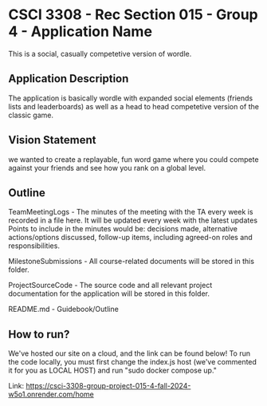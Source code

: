 # CSCI 3308 - Rec Section 015 - Group 4 - Application Name

This is a social, casually competetive version of wordle.

## Application Description

The application is basically wordle with expanded social elements (friends lists and leaderboards) as well as a head to head competetive version of the classic game.

## Vision Statement

we wanted to create a replayable, fun word game where you could compete against your friends and see how you rank on a global level.

## Outline

TeamMeetingLogs - The minutes of the meeting with the TA every week is recorded in a file here. It will be updated every week with the latest updates Points to include in the minutes would be: decisions made, alternative actions/options discussed, follow-up items, including agreed-on roles and responsibilities.

MilestoneSubmissions - All course-related documents will be stored in this folder.

ProjectSourceCode - The source code and all relevant project documentation for the application will be stored in this folder.

README.md - Guidebook/Outline

## How to run?

We've hosted our site on a cloud, and the link can be found below! To run the code locally, you must first change the index.js host (we've commented it for you as LOCAL HOST) and run "sudo docker compose up."

Link: https://csci-3308-group-project-015-4-fall-2024-w5o1.onrender.com/home
